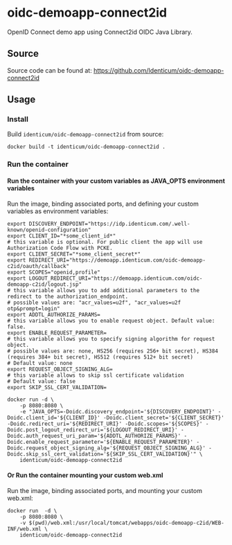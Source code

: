 # oidc-demoapp-connect2id
OpenID Connect demo app using Connect2id OIDC Java Library.

## Source
Source code can be found at: https://github.com/Identicum/oidc-demoapp-connect2id

## Usage

### Install

Build `identicum/oidc-demoapp-connect2id` from source:

    docker build -t identicum/oidc-demoapp-connect2id .

### Run the container

#### Run the container with your custom variables as JAVA_OPTS environment variables

Run the image, binding associated ports, and defining your custom variables as environment variables:

    export DISCOVERY_ENDPOINT="https://idp.identicum.com/.well-known/openid-configuration"
    export CLIENT_ID="*some_client_id*"
    # this variable is optional. For public client the app will use Authorization Code Flow with PCKE.
    export CLIENT_SECRET="*some_client_secret*"
    export REDIRECT_URI="https://demoapp.identicum.com/oidc-demoapp-c2id/oauth/callback"
    export SCOPES="openid,profile"
    export LOGOUT_REDIRECT_URI="https://demoapp.identicum.com/oidc-demoapp-c2id/logout.jsp"
    # this variable allows you to add additional parameters to the redirect to the authorization_endpoint.
    # possible values are: "acr_values=u2f", "acr_values=u2f otp&prompt=login"
    export ADDTL_AUTHORIZE_PARAMS=
    # this variable allows you to enable request object. Default value: false.
    export ENABLE_REQUEST_PARAMETER=
    # this variable allows you to specify signing algorithm for request object.
    # possible values are: none, HS256 (requires 256+ bit secret), HS384 (requires 384+ bit secret), HS512 (requires 512+ bit secret)
    # Default value: none
    export REQUEST_OBJECT_SIGNING_ALG=
    # this variable allows to skip ssl certificate validation
    # Default value: false
    export SKIP_SSL_CERT_VALIDATION=

    docker run -d \
        -p 8080:8080 \
        -e "JAVA_OPTS=-Doidc.discovery_endpoint='${DISCOVERY_ENDPOINT}' -Doidc.client_id='${CLIENT_ID}' -Doidc.client_secret='${CLIENT_SECRET}' -Doidc.redirect_uri='${REDIRECT_URI}' -Doidc.scopes='${SCOPES}' -Doidc.post_logout_redirect_uri='${LOGOUT_REDIRECT_URI}' -Doidc.auth_request_uri_param='${ADDTL_AUTHORIZE_PARAMS}' -Doidc.enable_request_parameter='${ENABLE_REQUEST_PARAMETER}' -Doidc.request_object_signing_alg='${REQUEST_OBJECT_SIGNING_ALG}' -Doidc.skip_ssl_cert_validation='${SKIP_SSL_CERT_VALIDATION}'" \
        identicum/oidc-demoapp-connect2id

#### Or Run the container mounting your custom web.xml

Run the image, binding associated ports, and mounting your custom web.xml:

    docker run  -d \
        -p 8080:8080 \
        -v $(pwd)/web.xml:/usr/local/tomcat/webapps/oidc-demoapp-c2id/WEB-INF/web.xml \
	    identicum/oidc-demoapp-connect2id

